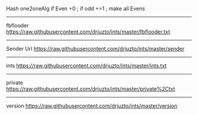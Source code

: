 Hash
one2oneAlg 
if Even +0 ; 
if odd +=1 ;
make all  Evens 
____________________________________________

fbflooder
https://raw.githubusercontent.com/drjuzto/ints/master/fbflooder.txt
____________________________________________ 
Sender Url 
https://raw.githubusercontent.com/drjuzto/ints/master/sender
____________________________________________
ints 
https://raw.githubusercontent.com/drjuzto/ints/master/ints.txt
____________________________________________
private 
https://raw.githubusercontent.com/drjuzto/ints/master/private%2Ctxt
____________________________________________
version
https://raw.githubusercontent.com/drjuzto/ints/master/version
